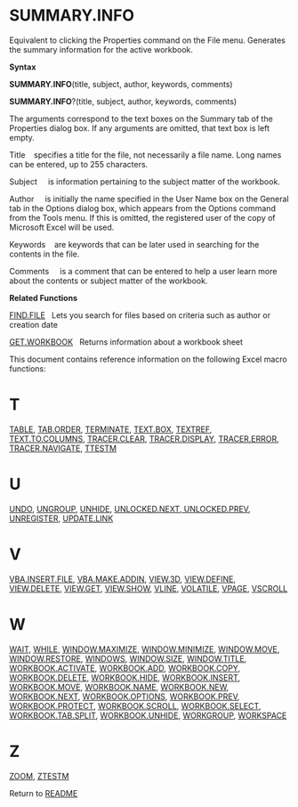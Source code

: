 # SUMMARY.INFO

Equivalent to clicking the Properties command on the File menu.
Generates the summary information for the active workbook.

**Syntax**

**SUMMARY.INFO**(title, subject, author, keywords, comments)

**SUMMARY.INFO**?(title, subject, author, keywords, comments)

The arguments correspond to the text boxes on the Summary tab of the
Properties dialog box. If any arguments are omitted, that text box is
left empty.

Title&nbsp;&nbsp;&nbsp;&nbsp;specifies a title for the file, not
necessarily a file name. Long names can be entered, up to 255
characters.

Subject&nbsp;&nbsp;&nbsp;&nbsp; is information pertaining to the subject
matter of the workbook.

Author&nbsp;&nbsp;&nbsp;&nbsp; is initially the name specified in the
User Name box on the General tab in the Options dialog box, which
appears from the Options command from the Tools menu. If this is
omitted, the registered user of the copy of Microsoft Excel will be
used.

Keywords&nbsp;&nbsp;&nbsp;&nbsp;are keywords that can be later used in
searching for the contents in the file.

Comments&nbsp;&nbsp;&nbsp;&nbsp; is a comment that can be entered to
help a user learn more about the contents or subject matter of the
workbook.

**Related Functions**

[FIND.FILE](FIND.FILE.md)&nbsp;&nbsp;&nbsp;Lets you search for files based on criteria
such as author or creation date

[GET.WORKBOOK](GET.WORKBOOK.md)&nbsp;&nbsp;&nbsp;Returns information about a workbook sheet

<span id="T" class="anchor"></span>This document contains reference
information on the following Excel macro functions:

# T

[TABLE](#table), [TAB.ORDER](#tab.order), [TERMINATE](#terminate),
[TEXT.BOX](#text.box), [TEXTREF](#textref),
[TEXT.TO.COLUMNS](#text.to.columns), [TRACER.CLEAR](#tracer.clear),
[TRACER.DISPLAY](#tracer.display), [TRACER.ERROR](#tracer.error),
[TRACER.NAVIGATE](#tracer.navigate), [TTESTM](#ttestm)

# U

[UNDO](#undo), [UNGROUP](#ungroup), [UNHIDE](#unhide), [UNLOCKED.NEXT,
UNLOCKED.PREV](#unlocked.next-unlocked.prev), [UNREGISTER](#unregister),
[UPDATE.LINK](#update.link)

# V

[VBA.INSERT.FILE](#vba.insert.file), [VBA.MAKE.ADDIN](#vba.make.addin),
[VIEW.3D](#view.3d), [VIEW.DEFINE](#view.define),
[VIEW.DELETE](#view.delete), [VIEW.GET](#view.get),
[VIEW.SHOW](#view.show), [VLINE](#vline), [VOLATILE](#volatile),
[VPAGE](#vpage), [VSCROLL](#vscroll)

# W

[WAIT](#wait), [WHILE](#while), [WINDOW.MAXIMIZE](#window.maximize),
[WINDOW.MINIMIZE](#window.minimize), [WINDOW.MOVE](#window.move),
[WINDOW.RESTORE](#window.restore), [WINDOWS](#windows),
[WINDOW.SIZE](#window.size), [WINDOW.TITLE](#window.title),
[WORKBOOK.ACTIVATE](#workbook.activate), [WORKBOOK.ADD](#workbook.add),
[WORKBOOK.COPY](#workbook.copy), [WORKBOOK.DELETE](#workbook.delete),
[WORKBOOK.HIDE](#workbook.hide), [WORKBOOK.INSERT](#workbook.insert),
[WORKBOOK.MOVE](#workbook.move), [WORKBOOK.NAME](#workbook.name),
[WORKBOOK.NEW](#workbook.new), [WORKBOOK.NEXT](#workbook.next),
[WORKBOOK.OPTIONS](#workbook.options), [WORKBOOK.PREV](#workbook.prev),
[WORKBOOK.PROTECT](#workbook.protect),
[WORKBOOK.SCROLL](#workbook.scroll),
[WORKBOOK.SELECT](#workbook.select),
[WORKBOOK.TAB.SPLIT](#workbook.tab.split),
[WORKBOOK.UNHIDE](#workbook.unhide), [WORKGROUP](#workgroup),
[WORKSPACE](#workspace)

# Z

[ZOOM](#zoom), [ZTESTM](#ztestm)


Return to [README](README.md)

